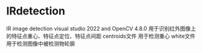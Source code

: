 # IRdetection
IR image detection
visual studio 2022 and OpenCV 4.8.0
用于识别红外图像上的特征点重心、特征点定位、特征点间距
centroids文件 用于检测重心
white文件 用于检测图像中被检测物轮廓
